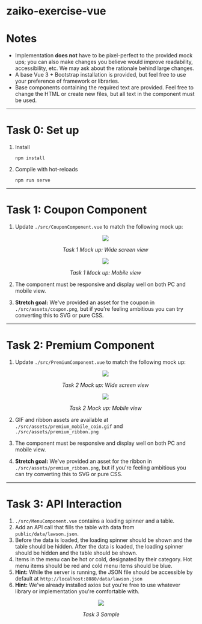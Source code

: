 # zaiko-exercise-vue

# Notes
- Implementation **does not** have to be pixel-perfect to the provided mock ups; you can also make changes you believe would improve readability, accessibility, etc. We may ask about the rationale behind large changes.
- A base Vue 3 + Bootstrap installation is provided, but feel free to use your preference of framework or libraries.
- Base components containing the required text are provided. Feel free to change the HTML or create new files, but all text in the component must be used.

---

# Task 0: Set up

1. Install
   ```
   npm install
   ```
2. Compile with hot-reloads
   ```
   npm run serve
   ```

---

# Task 1: Coupon Component
1. Update `./src/CouponComponent.vue` to match the following mock up:

   <center>
   <img src="https://d38fgd7fmrcuct.cloudfront.net/1_3xcb9oxm04axv5axgexku.jpg" />
   
   <i>Task 1 Mock up: Wide screen view</i>
   </center>
   <center><img src="https://d38fgd7fmrcuct.cloudfront.net/1_3xcb9p04umy5xcm4btn2m.jpg" />
   
   <i>Task 1 Mock up: Mobile view</i>
   </center>

2. The component must be responsive and display well on both PC and mobile view.
3. **Stretch goal:** We've provided an asset for the coupon in `./src/assets/coupon.png`, but if you're feeling ambitious you can try converting this to SVG or pure CSS.

---

# Task 2: Premium Component
1. Update `./src/PremiumComponent.vue` to match the following mock up:
   <center>
   <img src="https://d38fgd7fmrcuct.cloudfront.net/1_3xcbbnxjprnkhtgwrqjj1.jpg" />

   <i>Task 2 Mock up: Wide screen view</i>
   </center>
   <center><img src="https://d38fgd7fmrcuct.cloudfront.net/1_3xcbbnvx9mktw7go0fxoy.jpg" />

   <i>Task 2 Mock up: Mobile view</i>
   </center>

2. GIF and ribbon assets are available at `./src/assets/premium_mobile_coin.gif` and `./src/assets/premium_ribbon.png`
3. The component must be responsive and display well on both PC and mobile view.
4. **Stretch goal:** We've provided an asset for the ribbon in `./src/assets/premium_ribbon.png`, but if you're feeling ambitious you can try converting this to SVG or pure CSS.

---

# Task 3: API Interaction
1. `./src/MenuComponent.vue` contains a loading spinner and a table.
2. Add an API call that fills the table with data from `public/data/lawson.json`.
3. Before the data is loaded, the loading spinner should be shown and the table should be hidden. After the data is loaded, the loading spinner should be hidden and the table should be shown.
4. Items in the menu can be hot or cold, designated by their category. Hot menu items should be red and cold menu items should be blue. 
5. **Hint:** While the server is running, the JSON file should be accessible by default at `http://localhost:8080/data/lawson.json`
6. **Hint:** We've already installed axios but you're free to use whatever library or implementation you're comfortable with.
<center><img src="https://d38fgd7fmrcuct.cloudfront.net/1_3xd57oayx7a7dhic3414w.jpg" />

*Task 3 Sample*
</center>